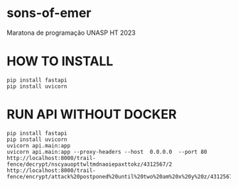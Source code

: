 # sons-of-emer
Maratona de programação UNASP HT 2023

# HOW TO INSTALL
```
pip install fastapi
pip install uvicorn
```

# RUN API WITHOUT DOCKER

```
pip install fastapi
pip install uvicorn
uvicorn api.main:app
uvicorn api.main:app --proxy-headers --host  0.0.0.0  --port 80
http://localhost:8000/trail-fence/decrypt/nscyauopttwltmdnaoiepaxttokz/4312567/2
http://localhost:8000/trail-fence/encrypt/attack%20postponed%20until%20two%20am%20x%20y%20z/4312567/2
```